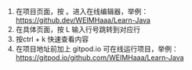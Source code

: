 1. 在项目页面，按 。进入在线编辑器，举例：https://github.dev/WEIMHaaa/Learn-Java
2. 在具体页面，按 L 输入行号跳转到对应行
3. 按ctrl + k 快速查看内容
4. 在项目地址前加上 gitpod.io 可在线运行项目，举例：https://gitpod.io/github.com/WEIMHaaa/Learn-Java